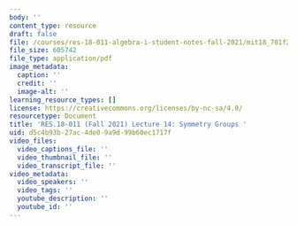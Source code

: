 ```yaml
---
body: ''
content_type: resource
draft: false
file: /courses/res-18-011-algebra-i-student-notes-fall-2021/mit18_701f21_lec14.pdf
file_size: 605742
file_type: application/pdf
image_metadata:
  caption: ''
  credit: ''
  image-alt: ''
learning_resource_types: []
license: https://creativecommons.org/licenses/by-nc-sa/4.0/
resourcetype: Document
title: 'RES.18-011 (Fall 2021) Lecture 14: Symmetry Groups '
uid: d5c4b93b-27ac-4de0-9a9d-99b60ec1717f
video_files:
  video_captions_file: ''
  video_thumbnail_file: ''
  video_transcript_file: ''
video_metadata:
  video_speakers: ''
  video_tags: ''
  youtube_description: ''
  youtube_id: ''
---
```

